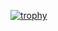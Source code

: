[![trophy](https://github-profile-trophy.vercel.app/?username=Malouek)](https://github.com/ryo-ma/github-profile-trophy)


